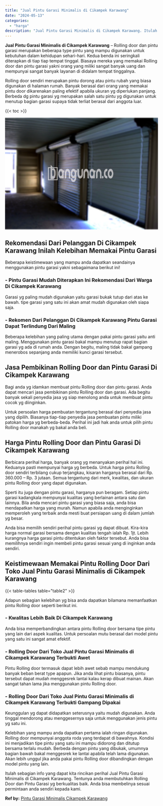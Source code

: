 ```yaml
---
title: "Jual Pintu Garasi Minimalis di Cikampek Karawang"
date: "2024-05-13"
categories: 
  - "harga"
description: "Jual Pintu Garasi Minimalis di Cikampek Karawang. Itulah sebagian info yang dapat kita rincikan perihal Jual Pintu Garasi Minimalis di Cikampek Karawang. Ten..."
---
```


**Jual Pintu Garasi Minimalis di Cikampek Karawang** – Rolling door dan pintu garasi merupakan beberapa type pintu yang mampu digunakan untuk kebutuhan dalam kehidupan sehari-hari. Kedua benda ini seringkali diterapkan di tiap tiap tempat tinggal. Biasaya mereka yang memakai Rolling door dan pintu garasi yakni orang yang miliki sangat banyak uang dan mempunyai sangat banyak layanan di didalam tempat tinggalnya.

Rolling door sendiri merupakan pintu dorong atau pintu rubah yang biasa digunakan di halaman rumah. Banyak berasal dari orang yang memakai pintu door dikarenakan paling efektif apabila ukuran yg diperlukan panjang. Berbeda dg pintu garasi yg merupakan salah satu pintu yg digunakan untuk menutup bagian garasi supaya tidak terliat berasal dari anggota luar.

{{< toc >}}

![Jual Pintu Garasi Minimalis di Cikampek Karawang](/images/pintu-garasi-52.png)

## Rekomendasi Dari Pelanggan Di Cikampek Karawang Inilah Kelebihan Memakai Pintu Garasi

Beberapa keistimewaan yang mampu anda dapatkan seandainya menggunakan pintu garasi yakni sebagaimana berikut ini!

### \- Pintu Garasi Mudah Diterapkan Ini Rekomendasi Dari Warga Di Cikampek Karawang

Garasi yg paling mudah digunakan yaitu garasi bukak tutup dari atas ke bawah. tipe garasi yang satu ini akan amat mudah digunakan oleh siapa saja.

### \- Rekomen Dari Pelanggan Di Cikampek Karawang Pintu Garasi Dapat Terlindung Dari Maling

Beberapa kelebihan yang paling utama dengan pakai pintu garasi yaitu anti maling. Menggunakan pintu garasi bakal mampu menutup rapat bagian garasi yg ada di rumah anda. Dengan begitu, maling tidak bakal gampang menerobos sepanjang anda memiliki kunci garasi tersebut.

## Jasa Pembikinan Rolling Door dan Pintu Garasi Di Cikampek Karawang

Bagi anda yg idamkan membuat pintu Rolling door dan pintu garasi. Anda dapat mencari jasa pembikinan pintu Rolling door dan garasi. Ada begitu banyak sekali penyedia jasa yg siap menolong anda untuk membuat pintu cocok yg diinginkan.

Untuk persoalan harga pembuatan tergantung berasal dari penyedia jasa yang dipilih. Biasanya tiap-tiap penyedia jasa pembuatan pintu miliki patokan harga yg berbeda-beda. Perihal ini jadi hak anda untuk pilih pintu Rolling door manakah yg bakal anda beli.

## Harga Pintu Rolling Door dan Pintu Garasi Di Cikampek Karawang

Berbicara perihal harga, banyak orang yg menanyakan perihal hal ini. Keduanya pasti mempunyai harga yg berbeda. Untuk harga pintu Rolling door sendiri terbilang cukup terjangkau, kisaran harganya berasal dari Rp. 360.000 – Rp. 3 jutaan. Semua tergantung dari merk, kwalitas, dan ukuran pintu Rolling door yang dapat digunakan.

Sperti itu juga dengan pintu garasi, harganya pun beragam. Setiap pintu garasi kadangkala mempunyai kualitas yang berlainan antara satu dan lainnya. Bila anda mencari pintu garasi yang biasa saja, anda bisa mendapatkan harga yang murah. Namun apabila anda menginginkan memperoleh yang terbaik anda mesti buat persiapan uang di dalam jumlah yg besar.

Anda bisa memilih sendiri perihal pintu garasi yg dapat dibuat. Kira-kira harga normal garasi bersama dengan kualitas tengah ialah Rp. 1jt. Lebih kurangnya harga garasi pintu ditentukan oleh faktor tersebut. Anda bisa memilihnya sendiri ingin membeli pintu garasi sesuai yang di inginkan anda sendiri.

## Keistimewaan Memakai Pintu Rolling Door Dari Toko Jual Pintu Garasi Minimalis di Cikampek Karawang

{{< table-tables table="table2" >}}

Adapun sebagian kelebihan yg bisa anda dapatkan bilamana memanfaatkan pintu Rolling door seperti berikut ini.

### \- Kwalitas Lebih Baik Di Cikampek Karawang

Anda bisa memperbandingkan antara pintu Rolling door bersama tipe pintu yang lain dari aspek kualitas. Untuk persoalan mutu berasal dari model pintu yang satu ini sangat amat efektif.

### \- Rolling Door Dari Toko Jual Pintu Garasi Minimalis di Cikampek Karawang Terbukti Awet

Pintu Rolling door termasuk dapat lebih awet sebab mampu mendukung banyak beban berat type apapun. Jika anda lihat pintu biasanya, pintu tersebut dapat mudah menggesrek lantai kalau kerap dibuat mainan. Akan sangat tahan lama jika menggunakan pintu Rolling door.

### \- Rolling Door Dari Toko Jual Pintu Garasi Minimalis di Cikampek Karawang Terbukti Gampang Dipakai

Keunggulan yg dapat didapatkan seterusnya yaitu mudah digunakan. Anda tinggal mendorong atau menggesernya saja untuk menggunakan jenis pintu yg satu ini.

Kelebihan yang mampu anda dapatkan pertama ialah ringan digunakan. Rolling door mempunyai anggota roda yang terdapat di bawahnya. Kondisi ini menjadikan tipe pintu yang satu ini mampu didorong dan ditutup bersama terlalu mudah. Berbeda dengan pintu yang dibukak, umumnya bagian bawah bakal menggesrek ke lantai apabila telah lama digunakan. Akan lebih unggul jika anda pakai pintu Rolling door dibandingkan dengan model pintu yang lain.

Itulah sebagian info yang dapat kita rincikan perihal Jual Pintu Garasi Minimalis di Cikampek Karawang. Tentunya anda membutuhkan Rolling Door dan Pintu Garasi yg berkualitas baik. Anda bisa membelinya sesuai permintaan anda sendiri kepada kami.

**Ref by:** [Pintu Garasi Minimalis Cikampek Karawang](https://id.wikipedia.org/wiki/Pintu)
